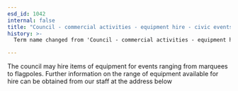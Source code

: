 ```yaml
---
esd_id: 1042
internal: false
title: "Council - commercial activities - equipment hire - civic events"
history: >-
  Term name changed from 'Council - commercial activities - equipment hire - civic events' to 'Council - commercial activities - equipment hire - civic events' in version 3.00.

---
```


The council may hire items of equipment for events ranging from marquees to flagpoles. Further information on the range of equipment available for hire can be obtained from our staff at the address below

